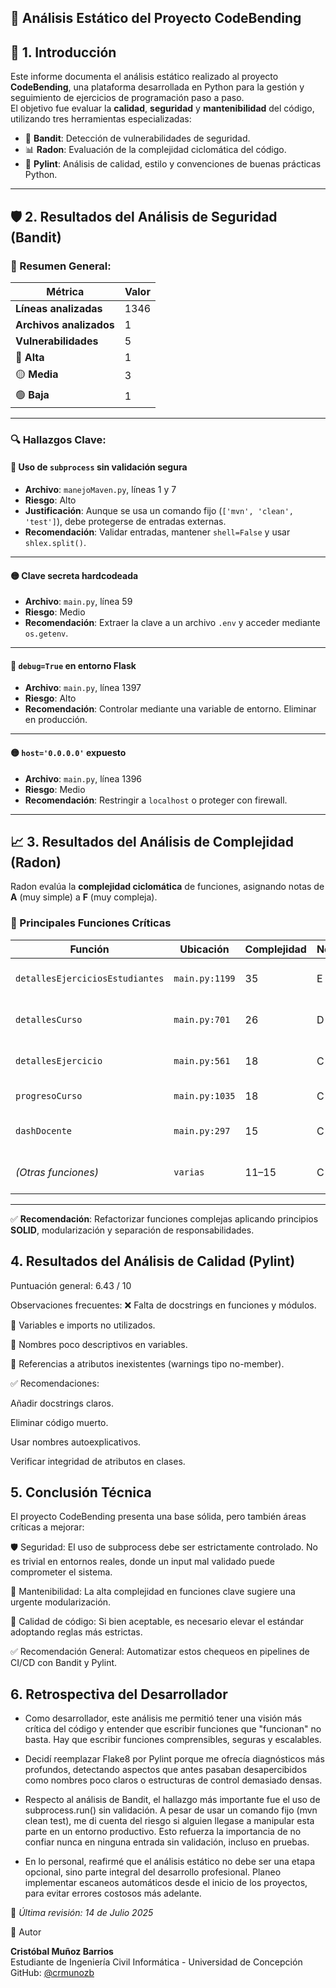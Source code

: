 ## 📄 Análisis Estático del Proyecto CodeBending

## 📌 1. Introducción

Este informe documenta el análisis estático realizado al proyecto **CodeBending**, una plataforma desarrollada en Python para la gestión y seguimiento de ejercicios de programación paso a paso.  
El objetivo fue evaluar la **calidad**, **seguridad** y **mantenibilidad** del código, utilizando tres herramientas especializadas:

- 🔐 **Bandit**: Detección de vulnerabilidades de seguridad.
- 📊 **Radon**: Evaluación de la complejidad ciclomática del código.
- 🧹 **Pylint**: Análisis de calidad, estilo y convenciones de buenas prácticas Python.

---

## 🛡️ 2. Resultados del Análisis de Seguridad (Bandit)

### 📌 Resumen General:

| Métrica                  | Valor |
|--------------------------|-------|
| **Líneas analizadas**    | 1346  |
| **Archivos analizados**  | 1     |
| **Vulnerabilidades**     | 5     |
| 🔴 **Alta**              | 1     |
| 🟡 **Media**             | 3     |
| 🟢 **Baja**              | 1     |

---

### 🔍 Hallazgos Clave:

#### 🔴 Uso de `subprocess` sin validación segura  
- **Archivo**: `manejoMaven.py`, líneas 1 y 7  
- **Riesgo**: Alto  
- **Justificación**: Aunque se usa un comando fijo (`['mvn', 'clean', 'test']`), debe protegerse de entradas externas.  
- **Recomendación**: Validar entradas, mantener `shell=False` y usar `shlex.split()`.

---

#### 🟡 Clave secreta hardcodeada  
- **Archivo**: `main.py`, línea 59  
- **Riesgo**: Medio  
- **Recomendación**: Extraer la clave a un archivo `.env` y acceder mediante `os.getenv`.

---

#### 🔴 `debug=True` en entorno Flask  
- **Archivo**: `main.py`, línea 1397  
- **Riesgo**: Alto  
- **Recomendación**: Controlar mediante una variable de entorno. Eliminar en producción.

---

#### 🟡 `host='0.0.0.0'` expuesto  
- **Archivo**: `main.py`, línea 1396  
- **Riesgo**: Medio  
- **Recomendación**: Restringir a `localhost` o proteger con firewall.

---

## 📈 3. Resultados del Análisis de Complejidad (Radon)

Radon evalúa la **complejidad ciclomática** de funciones, asignando notas de **A** (muy simple) a **F** (muy compleja).

### 📌 Principales Funciones Críticas

| Función                      | Ubicación       | Complejidad | Nota | Observaciones                                   |
|-----------------------------|------------------|-------------|------|-------------------------------------------------|
| `detallesEjerciciosEstudiantes` | `main.py:1199` | 35          | E    | Alta ramificación, múltiples responsabilidades |
| `detallesCurso`             | `main.py:701`    | 26          | D    | Muchas condiciones anidadas                    |
| `detallesEjercicio`         | `main.py:561`    | 18          | C    | Mezcla lógica de presentación y negocio        |
| `progresoCurso`             | `main.py:1035`   | 18          | C    | Condicionales repetitivos                      |
| `dashDocente`               | `main.py:297`    | 15          | C    | Filtros condicionales en la vista              |
| *(Otras funciones)*         | `varias`         | 11–15       | C    | Condiciones múltiples y lógica acoplada        |

---

✅ **Recomendación**: Refactorizar funciones complejas aplicando principios **SOLID**, modularización y separación de responsabilidades.

## 4. Resultados del Análisis de Calidad (Pylint)
Puntuación general: 6.43 / 10

Observaciones frecuentes:
❌ Falta de docstrings en funciones y módulos.

🔄 Variables e imports no utilizados.

📛 Nombres poco descriptivos en variables.

🚫 Referencias a atributos inexistentes (warnings tipo no-member).

✅ Recomendaciones:

Añadir docstrings claros.

Eliminar código muerto.

Usar nombres autoexplicativos.

Verificar integridad de atributos en clases.

## 5. Conclusión Técnica
El proyecto CodeBending presenta una base sólida, pero también áreas críticas a mejorar:

🛡️ Seguridad: El uso de subprocess debe ser estrictamente controlado. No es trivial en entornos reales, donde un input mal validado puede comprometer el sistema.

🔧 Mantenibilidad: La alta complejidad en funciones clave sugiere una urgente modularización.

🧹 Calidad de código: Si bien aceptable, es necesario elevar el estándar adoptando reglas más estrictas.

✅ Recomendación General: Automatizar estos chequeos en pipelines de CI/CD con Bandit y Pylint.

## 6. Retrospectiva del Desarrollador

- Como desarrollador, este análisis me permitió tener una visión más crítica del código y entender que escribir funciones que "funcionan" no basta. Hay que escribir funciones comprensibles, seguras y escalables.

- Decidí reemplazar Flake8 por Pylint porque me ofrecía diagnósticos más profundos, detectando aspectos que antes pasaban desapercibidos como nombres poco claros o estructuras de control demasiado densas.

- Respecto al análisis de Bandit, el hallazgo más importante fue el uso de subprocess.run() sin validación. A pesar de usar un comando fijo (mvn clean test), me di cuenta del riesgo si alguien llegase a manipular esta parte en un entorno productivo. Esto refuerza la importancia de no confiar nunca en ninguna entrada sin validación, incluso en pruebas.

- En lo personal, reafirmé que el análisis estático no debe ser una etapa opcional, sino parte integral del desarrollo profesional. Planeo implementar escaneos automáticos desde el inicio de los proyectos, para evitar errores costosos más adelante.

📌 *Última revisión: 14 de Julio 2025*

👤 Autor

**Cristóbal Muñoz Barrios**  
Estudiante de Ingeniería Civil Informática - Universidad de Concepción  
GitHub: [@crmunozb](https://github.com/crmunozb)  
